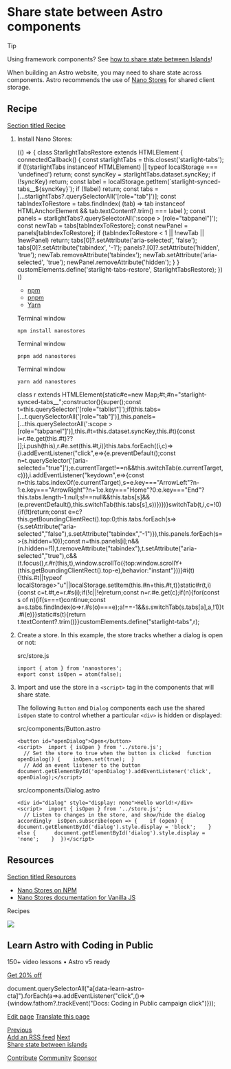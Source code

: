 Share state between Astro components
====================================

Tip

Using framework components? See [how to share state between Islands](/en/recipes/sharing-state-islands/)!

When building an Astro website, you may need to share state across components. Astro recommends the use of [Nano Stores](https://github.com/nanostores/nanostores) for shared client storage.

Recipe
------

[Section titled Recipe](#recipe)

1.  Install Nano Stores:
    
    (() => { class StarlightTabsRestore extends HTMLElement { connectedCallback() { const starlightTabs = this.closest('starlight-tabs'); if (!(starlightTabs instanceof HTMLElement) || typeof localStorage === 'undefined') return; const syncKey = starlightTabs.dataset.syncKey; if (!syncKey) return; const label = localStorage.getItem(\`starlight-synced-tabs\_\_${syncKey}\`); if (!label) return; const tabs = \[...starlightTabs?.querySelectorAll('\[role="tab"\]')\]; const tabIndexToRestore = tabs.findIndex( (tab) => tab instanceof HTMLAnchorElement && tab.textContent?.trim() === label ); const panels = starlightTabs?.querySelectorAll(':scope > \[role="tabpanel"\]'); const newTab = tabs\[tabIndexToRestore\]; const newPanel = panels\[tabIndexToRestore\]; if (tabIndexToRestore < 1 || !newTab || !newPanel) return; tabs\[0\]?.setAttribute('aria-selected', 'false'); tabs\[0\]?.setAttribute('tabindex', '-1'); panels?.\[0\]?.setAttribute('hidden', 'true'); newTab.removeAttribute('tabindex'); newTab.setAttribute('aria-selected', 'true'); newPanel.removeAttribute('hidden'); } } customElements.define('starlight-tabs-restore', StarlightTabsRestore); })()
    
    *   [npm](#tab-panel-1825)
    *   [pnpm](#tab-panel-1826)
    *   [Yarn](#tab-panel-1827)
    
    Terminal window
    
        npm install nanostores
    
    Terminal window
    
        pnpm add nanostores
    
    Terminal window
    
        yarn add nanostores
    
    class r extends HTMLElement{static#e=new Map;#t;#n="starlight-synced-tabs\_\_";constructor(){super();const t=this.querySelector('\[role="tablist"\]');if(this.tabs=\[...t.querySelectorAll('\[role="tab"\]')\],this.panels=\[...this.querySelectorAll(':scope > \[role="tabpanel"\]')\],this.#t=this.dataset.syncKey,this.#t){const i=r.#e.get(this.#t)??\[\];i.push(this),r.#e.set(this.#t,i)}this.tabs.forEach((i,c)=>{i.addEventListener("click",e=>{e.preventDefault();const n=t.querySelector('\[aria-selected="true"\]');e.currentTarget!==n&&this.switchTab(e.currentTarget,c)}),i.addEventListener("keydown",e=>{const n=this.tabs.indexOf(e.currentTarget),s=e.key==="ArrowLeft"?n-1:e.key==="ArrowRight"?n+1:e.key==="Home"?0:e.key==="End"?this.tabs.length-1:null;s!==null&&this.tabs\[s\]&&(e.preventDefault(),this.switchTab(this.tabs\[s\],s))})})}switchTab(t,i,c=!0){if(!t)return;const e=c?this.getBoundingClientRect().top:0;this.tabs.forEach(s=>{s.setAttribute("aria-selected","false"),s.setAttribute("tabindex","-1")}),this.panels.forEach(s=>{s.hidden=!0});const n=this.panels\[i\];n&&(n.hidden=!1),t.removeAttribute("tabindex"),t.setAttribute("aria-selected","true"),c&&(t.focus(),r.#r(this,t),window.scrollTo({top:window.scrollY+(this.getBoundingClientRect().top-e),behavior:"instant"}))}#i(t){!this.#t||typeof localStorage>"u"||localStorage.setItem(this.#n+this.#t,t)}static#r(t,i){const c=t.#t,e=r.#s(i);if(!c||!e)return;const n=r.#e.get(c);if(n){for(const s of n){if(s===t)continue;const a=s.tabs.findIndex(o=>r.#s(o)===e);a!==-1&&s.switchTab(s.tabs\[a\],a,!1)}t.#i(e)}}static#s(t){return t.textContent?.trim()}}customElements.define("starlight-tabs",r);
2.  Create a store. In this example, the store tracks whether a dialog is open or not:
    
    src/store.js
    
        import { atom } from 'nanostores';
        export const isOpen = atom(false);
    
3.  Import and use the store in a `<script>` tag in the components that will share state.
    
    The following `Button` and `Dialog` components each use the shared `isOpen` state to control whether a particular `<div>` is hidden or displayed:
    
    src/components/Button.astro
    
        <button id="openDialog">Open</button>
        <script>  import { isOpen } from '../store.js';
          // Set the store to true when the button is clicked  function openDialog() {    isOpen.set(true);  }
          // Add an event listener to the button  document.getElementById('openDialog').addEventListener('click', openDialog);</script>
    
    src/components/Dialog.astro
    
        <div id="dialog" style="display: none">Hello world!</div>
        <script>  import { isOpen } from '../store.js';
          // Listen to changes in the store, and show/hide the dialog accordingly  isOpen.subscribe(open => {    if (open) {      document.getElementById('dialog').style.display = 'block';    } else {      document.getElementById('dialog').style.display = 'none';    }  })</script>
    

Resources
---------

[Section titled Resources](#resources)

*   [Nano Stores on NPM](https://www.npmjs.com/package/nanostores)
*   [Nano Stores documentation for Vanilla JS](https://github.com/nanostores/nanostores#vanilla-js)

Recipes

![](/_astro/CodingInPublic.DpaYu7Qd_5sx41.webp)

Learn Astro with **Coding in Public**
-------------------------------------

150+ video lessons • Astro v5 ready

[Get 20% off](https://learnastro.dev?code=ASTRO_PROMO)

document.querySelectorAll("a\[data-learn-astro-cta\]").forEach(a=>a.addEventListener("click",()=>{window.fathom?.trackEvent("Docs: Coding in Public campaign click")}));

[Edit page](https://github.com/withastro/docs/edit/main/src/content/docs/en/recipes/sharing-state.mdx) [Translate this page](https://contribute.docs.astro.build/guides/i18n/)

[Previous  
Add an RSS feed](/en/recipes/rss/) [Next  
Share state between islands](/en/recipes/sharing-state-islands/)

[Contribute](/en/contribute/) [Community](https://astro.build/chat) [Sponsor](https://opencollective.com/astrodotbuild)

